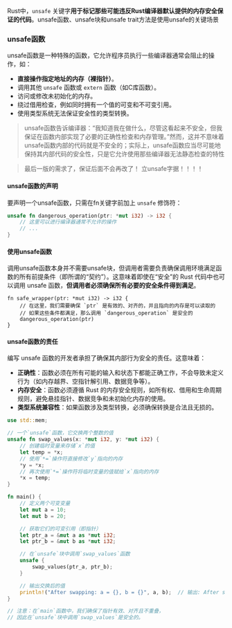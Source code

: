 
Rust中，`unsafe` 关键字**用于标记那些可能违反Rust编译器默认提供的内存安全保证的代码**。unsafe函数、unsafe块和unsafe trait方法是使用unsafe的关键场景

### unsafe函数

unsafe函数是一种特殊的函数，它允许程序员执行一些编译器通常会阻止的操作，如：

 - **直接操作指定地址的内存（裸指针）**。
 - 调用其他 `unsafe` 函数或 `extern` 函数（如C库函数）。
 - 访问或修改未初始化的内存。
 - 绕过借用检查，例如同时拥有一个值的可变和不可变引用。
 - 使用类型系统无法保证安全性的类型转换。

> unsafe函数告诉编译器：“我知道我在做什么，尽管这看起来不安全，但我保证在函数内部实现了必要的正确性检查和内存管理。”然而，这并不意味着unsafe函数内部的代码就是不安全的；实际上，unsafe函数应当尽可能地保持其内部代码的安全性，只是它允许使用那些编译器无法静态检查的特性

> 最后一版的需求了，保证后面不会再改了！
> 立unsafe字据！！！！

#### unsafe函数的声明

要声明一个unsafe函数，只需在fn关键字前加上 `unsafe` 修饰符：

```Rust
unsafe fn dangerous_operation(ptr: *mut i32) -> i32 {
    // 这里可以进行编译器通常不允许的操作
    // ...
}
```

#### 使用unsafe函数

调用unsafe函数本身并不需要unsafe块，但调用者需要负责确保调用环境满足函数的所有前提条件（即所谓的“契约”）。这意味着即使在“安全”的 Rust 代码中也可以调用 unsafe 函数，**但调用者必须确保所有必要的安全条件得到满足**。

```
fn safe_wrapper(ptr: *mut i32) -> i32 {
    // 在这里，我们需要确保 `ptr` 是有效的、对齐的，并且指向的内存是可以读取的
    // 如果这些条件都满足，那么调用 `dangerous_operation` 是安全的
    dangerous_operation(ptr)
}
```

#### unsafe函数的责任

编写 unsafe 函数的开发者承担了确保其内部行为安全的责任。这意味着：

- **正确性**：函数必须在所有可能的输入和状态下都能正确工作，不会导致未定义行为（如内存越界、空指针解引用、数据竞争等）。
- **内存安全**：函数必须遵循 Rust 的内存安全规则，如所有权、借用和生命周期规则，避免悬挂指针、数据竞争和未初始化内存的使用。
- **类型系统兼容性**：如果函数涉及类型转换，必须确保转换是合法且无损的。

```Rust
use std::mem;

// 一个`unsafe`函数，它交换两个整数的值
unsafe fn swap_values(x: *mut i32, y: *mut i32) {
    // 创建临时变量来存储`x`的值
    let temp = *x;
    // 使用`*=`操作符直接修改`y`指向的内存
    *y = *x;
    // 再次使用`*=`操作符将临时变量的值赋给`x`指向的内存
    *x = temp;
}

fn main() {
    // 定义两个可变变量
    let mut a = 10;
    let mut b = 20;

    // 获取它们的可变引用（即指针）
    let ptr_a = &mut a as *mut i32;
    let ptr_b = &mut b as *mut i32;

    // 在`unsafe`块中调用`swap_values`函数
    unsafe {
        swap_values(ptr_a, ptr_b);
    }

    // 输出交换后的值
    println!("After swapping: a = {}, b = {}", a, b);  // 输出: After swapping: a = 20, b = 10
}

// 注意：在`main`函数中，我们确保了指针有效、对齐且不重叠，
// 因此在`unsafe`块中调用`swap_values`是安全的。

```


